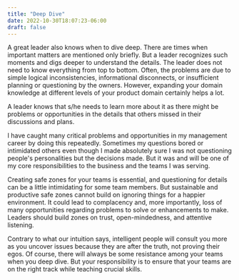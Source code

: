 ```yaml
---
title: "Deep Dive"
date: 2022-10-30T18:07:23-06:00
draft: false
---
```


A great leader also knows when to dive deep. There are times when important matters are mentioned only briefly. But a leader recognizes such moments and digs deeper to understand the details. The leader does not need to know everything from top to bottom. Often, the problems are due to simple logical inconsistencies, informational disconnects, or insufficient planning or questioning by the owners. However, expanding your domain knowledge at different levels of your product domain certainly helps a lot.

A leader knows that s/he needs to learn more about it as there might be problems or opportunities in the details that others missed in their discussions and plans.

I have caught many critical problems and opportunities in my management career by doing this repeatedly. Sometimes my questions bored or intimidated others even though I made absolutely sure I was not questioning people's personalities but the decisions made. But it was and will be one of my core responsibilities to the business and the teams I was serving. 

Creating safe zones for your teams is essential, and questioning for details can be a little intimidating for some team members. But sustainable and productive safe zones cannot build on ignoring things for a happier environment. It could lead to complacency and, more importantly, loss of many opportunities regarding problems to solve or enhancements to make. Leaders should build zones on trust, open-mindedness, and attentive listening.

Contrary to what our intuition says, intelligent people will consult you more as you uncover issues because they are after the truth, not proving their egos. Of course, there will always be some resistance among your teams when you deep dive. But your responsibility is to ensure that your teams are on the right track while teaching crucial skills.

